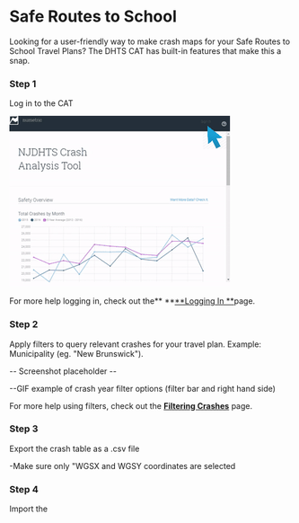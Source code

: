 # Safe Routes to School

Looking for a user-friendly way to make crash maps for your Safe Routes to School Travel Plans? The DHTS CAT has built-in features that make this a snap.

### Step 1

Log in to the CAT

![](/assets/ezgif.com-optimize%284%29.gif)

For more help logging in, check out the** **[**Logging In **](/chapter1/logging-in.md)page.

### Step 2

Apply filters to query relevant crashes for your travel plan. Example: Municipality \(eg. "New Brunswick"\).

-- Screenshot placeholder --

--GIF example of crash year filter options \(filter bar and right hand side\)

For more help using filters, check out the [**Filtering Crashes**](/chapter1/filtering-crashes.md) page.

### Step 3

Export the crash table as a .csv file

-Make sure only "WGSX and WGSY coordinates are selected

### Step 4

Import the

